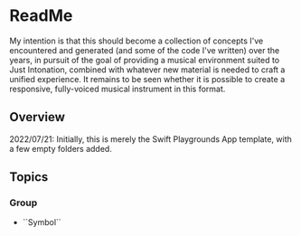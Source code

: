 # ReadMe

My intention is that this should become a collection of concepts I've encountered and generated (and some of the code I've written) over the years, in pursuit of the goal of providing a musical environment suited to Just Intonation, combined with whatever new material is needed to craft a unified experience. It remains to be seen whether it is possible to create a responsive, fully-voiced musical instrument in this format.

## Overview


2022/07/21: Initially, this is merely the Swift Playgrounds App template, with a few empty folders added.


## Topics

### <!--@START_MENU_TOKEN@-->Group<!--@END_MENU_TOKEN@-->

- <!--@START_MENU_TOKEN@-->``Symbol``<!--@END_MENU_TOKEN@-->
